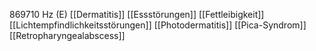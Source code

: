 869710 Hz (E)
[[Dermatitis]]
[[Essstörungen]]
[[Fettleibigkeit]]
[[Lichtempfindlichkeitsstörungen]]
[[Photodermatitis]]
[[Pica-Syndrom]]
[[Retropharyngealabscess]]